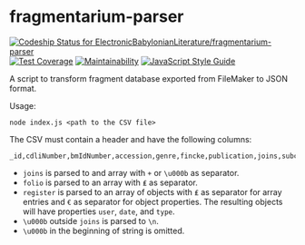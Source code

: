 # fragmentarium-parser

[![Codeship Status for ElectronicBabylonianLiterature/fragmentarium-parser](https://app.codeship.com/projects/64eda080-6034-0136-217f-124041e5e37d/status?branch=master)](https://app.codeship.com/projects/296226)
[![Test Coverage](https://api.codeclimate.com/v1/badges/971b9239bb9b40f555aa/test_coverage)](https://codeclimate.com/github/ElectronicBabylonianLiterature/fragmentarium-parser/test_coverage)
[![Maintainability](https://api.codeclimate.com/v1/badges/971b9239bb9b40f555aa/maintainability)](https://codeclimate.com/github/ElectronicBabylonianLiterature/fragmentarium-parser/maintainability)
[![JavaScript Style Guide](https://img.shields.io/badge/code_style-standard-brightgreen.svg)](https://standardjs.com)

A script to transform fragment database exported from FileMaker to JSON format.

Usage:
```
node index.js <path to the CSV file>
```

The CSV must contain a header and have the following columns:
```
_id,cdliNumber,bmIdNumber,accession,genre,fincke,publication,joins,subcollection,description,length,width,thickness,collection,script,date,folio,register,transliteration,notes
```

- `joins` is parsed to and array with ` + ` or `\u000b` as separator.
- `folio` is parsed to an array with ` ₤ ` as separator.
- `register` is parsed to an array of objects with ` ₤ ` as separator for array entries and `€` as separator for object properties. The resulting objects will have properties `user`, `date`, and `type`.
- `\u000b` outside `joins` is parsed to `\n`.
- `\u000b` in the beginning of string is omitted.